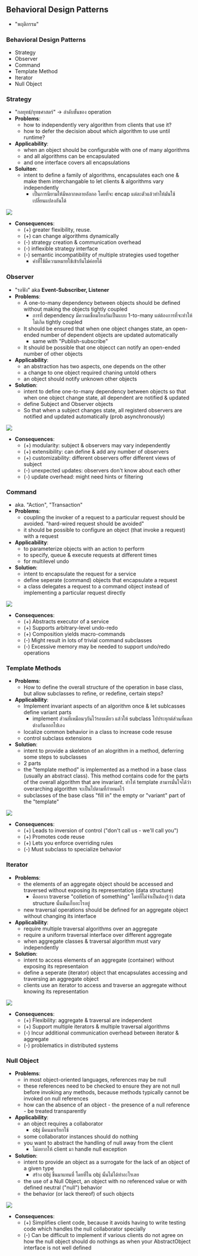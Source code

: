 ## Behavioral Design Patterns
- "พฤติกรรม"

### Behavioral Design Patterns
- Strategy
- Observer
- Command
- Template Method
- Iterator
- Null Object

### Strategy
- "กลยุทธ์/ยุทธศาสตร์" -> ลำดับขั้นของ operation
- **Problems**:
	- how to independently very algorithm from clients that use it?
	- how to defer the decision about which algorithm to use until runtime?
- **Applicability**:
	- when an object should be configurable with one of many algorithms
	- and all algorithms can be encapsulated
	- and one interface covers all encapsulations
- **Soluiton**:
	- intent to define a family of algorithms, encapsulates each one & make them interchangable to let clients & algorithms vary independently
		- เป็นการนิยามให้มีหลากหลายอัลกอ โดยที่จะ encap แต่ละตัวแล้วทำให้มันใช้เปลี่ยนแปลงกันได้
		
![](https://media.discordapp.net/attachments/1014398974649708624/1037192709850533928/unknown.png?width=1268&height=685)

- **Consequences**:
	- (+) greater flexibility, reuse.
	- (+) can change algorithms dynamically
	- (-) strategy creation & communication overhead
	- (-) inflexible strategy interface
	- (-) semantic incompatibility of multiple strategies used together
		- คำที่ใช้มีความหมายใช้เข้ากันไม่ค่อยได้
		
### Observer
- "รอฟัง" aka **Event-Subscriber, Listener**
- **Problems**:
	- A one-to-many dependency between objects should be defined without making the objects tightly coupled
		- การที่ dependency มีความเชื่อมโยงกันเป็นแบบ 1-to-many แต่ต้องการที่จะทำให้ไม่เกิด tightly coupled
	- It should be ensured that when one object changes state, an open-ended number of dependent objects are updated automatically
		- same with "Publish-subscribe"
	- It should be possible that one objecct can notify an open-ended number of other objects
- **Applicability**:
	- an abstraction has two aspects, one depends on the other
	- a change to one object required chaning untold others
	- an object should notify unknown other objects
- **Solution**:
	- intent to define one-to-many dependency between objects so that when one object change state, all dependent are notified & updated
	- define Subject and Observer objects
	- So that when a subject changes state, all registerd observers are notified and updated automatically (prob asynchronously)

![](https://media.discordapp.net/attachments/1014398974649708624/1037199955321954344/unknown.png?width=1296&height=685)

- **Consequences**:
	- (+) modularity: subject & observers may vary independently
	- (+) extensibility: can define & add any number of observers
	- (+) customizability: different observers offer different views of subject
	- (-) unexpected updates: observers don't know about each other
	- (-) update overhead: might need hints or filtering

### Command
- aka. "Action", "Transaction"
- **Problems**:
	- coupling the invoker of a request to a particular request should be avoided. "hard-wired request should be avoided"
	- it should be possible to configure an object (that invoke a request) with a request
- **Applicability**:
	- to parameterize objects with an action to perform
	- to specify, queue & execute requests at different times
	- for multilevel undo
- **Solution**:
	- intent to encapsulate the request for a service
	- define seperate (command) objects that encapsulate a request
	- a class delegates a request to a command object instead of implementing a particular request directly
	
![](https://media.discordapp.net/attachments/1014398974649708624/1037213738039779348/unknown.png?width=1383&height=684)

- **Consequences**:
	- (+) Abstracts executor of a service
	- (+) Supports arbitrary-level undo-redo
	- (+) Composition yields macro-commands
	- (-) Might result in lots of trivial command subclasses
	- (-) Excessive memory may be needed to support undo/redo operations

### Template Methods
- **Problems**:
	- How to define the overall structure of the operation in base class, but allow subclasses to refine, or redefine, certain steps?
- **Applicability**:
	- Implement invariant aspects of an algorithm once & let sublcasses define variant parts
		- implement ส่วนที่เหมือนๆกันไว้รอบเดียว แล้วให้ subclass ไปประยุกต์ส่วนที่แตกต่างกันออกไปเอง
	- localize common behavior in a class to increase code resuse
	- control subclass extensions
- **Solution**:
	- intent to provide a skeleton of an alogrithm in a method, deferring some steps to subclasses
	- 2 parts
	- the "template method" is implemented as a method in a base class (usually an abstract class). This method contains code for the parts of the overall algorithm that are invariant. ทำให้ template สามารมั่นใจได้ว่า overarching algorithm จะเป็นไปตามที่กำหนดไว้
	- subclasses of the base class "fill in" the empty or "variant" part of the "template"

![](https://media.discordapp.net/attachments/1014398974649708624/1037221413620289556/unknown.png?width=1019&height=685)

- **Consequences**:
	- (+) Leads to inversion of control ("don't call us - we'll call you")
	- (+) Promotes code reuse
	- (+) Lets you enforce overriding rules
	- (-) Must subclass to specialize behavior

### Iterator
- **Problems**:
	- the elements of an aggregate object should be accessed and traversed without exposing its representation (data structure)
		- คืออยาก traverse "colletion of something" โดยที่ไม่จำเป็นต้องรู้ว่า data structure นั้นมันเก็บอะไรอยู่
	- new traversal operations should be defined for an aggregate object without changing its interface
- **Applicability**:
	- require multiple traversal algorithms over an aggregate
	- require a uniform traversal interface over different aggregate
	- when aggregate classes & traversal algorithm must vary independently
- **Solution**:
	- intent to access elements of an aggregate (container) without exposing its representaion
	- define a seperate (iterator) object that encapsulates accessing and traversing an aggregate object
	- clients use an iterator to access and traverse an aggregate without knowing its representation

![](https://media.discordapp.net/attachments/1014398974649708624/1037225210526568508/unknown.png?width=1051&height=685)

- **Consequences**:
	- (+) Flexibility: aggregate & traversal are independent
	- (+) Support multiple iterators & multiple traversal algorithms
	- (-) Incur additional communication overhead between iterator & aggregate 
	- (-) problematics in distributed systems

### Null Object
- **Problems**:
	- in most object-oriented languages, references may be null
	- these references need to be checked to ensure they are not null before invoking any methods, because methods typically cannot be invoked on null references
	- how can the absence of an object - the presence of a null reference - be treated transparently
- **Applicability**:
	- an object requires a collaborator
		- obj มีคนมาเรียกใช้
	- some collaborator instances should do nothing
	- you want to abstract the handling of null away from the client
		- ไม่อยากให้ client มา handle null exception
- **Solution**:
	- intent to provide an object as a surrogate for the lack of an object of a given type
		- สร้าง obj ขึ้นมาแทนที่ โดยที่ใน obj นั้นไม่ได้ทำอะไรเลย
	- the use of a Null Object, an object with no referenced value or with defined neutral ("null") behavior
	- the behavior (or lack thereof) of such objects
	
![](https://media.discordapp.net/attachments/1014398974649708624/1037232576928165928/unknown.png?width=1328&height=685)

- **Consequences**:
	- (+) Simplifies client code, because it avoids having to write testing code which handles the null collaborator specially
	- (-) Can be difficult to implement if various clients do not agree on how the null object should do nothings as when your AbstractObject interface is not well defined
